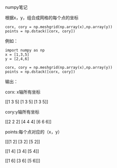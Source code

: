 numpy笔记

根据x，y，组合成网格的每个点的坐标

```
corx, cory = np.meshgrid(np.array(x),np.array(y))
points = np.dstack([corx, cory])
```

例如：

```
import numpy as np
x = [1,3,5]
y = [2,4,6]

corx, cory = np.meshgrid(np.array(x),np.array(y))
points = np.dstack([corx, cory])
```

输出：

corx: x轴所有坐标

[[1 3 5]
 [1 3 5]
 [1 3 5]]

cory:y轴所有坐标

[[2 2 2]
 [4 4 4]
 [6 6 6]]

points:每个点对应的（x，y）

[[[1 2]
  [3 2]
  [5 2]]

 [[1 4]
  [3 4]
  [5 4]]

 [[1 6]
  [3 6]
  [5 6]]]

